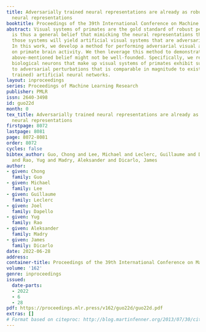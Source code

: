 ```yaml
---
title: Adversarially trained neural representations are already as robust as biological
  neural representations
booktitle: Proceedings of the 39th International Conference on Machine Learning
abstract: Visual systems of primates are the gold standard of robust perception. There
  is thus a general belief that mimicking the neural representations that underlie
  those systems will yield artificial visual systems that are adversarially robust.
  In this work, we develop a method for performing adversarial visual attacks directly
  on primate brain activity. We then leverage this method to demonstrate that the
  above-mentioned belief might not be well-founded. Specifically, we report that the
  biological neurons that make up visual systems of primates exhibit susceptibility
  to adversarial perturbations that is comparable in magnitude to existing (robustly
  trained) artificial neural networks.
layout: inproceedings
series: Proceedings of Machine Learning Research
publisher: PMLR
issn: 2640-3498
id: guo22d
month: 0
tex_title: Adversarially trained neural representations are already as robust as biological
  neural representations
firstpage: 8072
lastpage: 8081
page: 8072-8081
order: 8072
cycles: false
bibtex_author: Guo, Chong and Lee, Michael and Leclerc, Guillaume and Dapello, Joel
  and Rao, Yug and Madry, Aleksander and Dicarlo, James
author:
- given: Chong
  family: Guo
- given: Michael
  family: Lee
- given: Guillaume
  family: Leclerc
- given: Joel
  family: Dapello
- given: Yug
  family: Rao
- given: Aleksander
  family: Madry
- given: James
  family: Dicarlo
date: 2022-06-28
address:
container-title: Proceedings of the 39th International Conference on Machine Learning
volume: '162'
genre: inproceedings
issued:
  date-parts:
  - 2022
  - 6
  - 28
pdf: https://proceedings.mlr.press/v162/guo22d/guo22d.pdf
extras: []
# Format based on citeproc: http://blog.martinfenner.org/2013/07/30/citeproc-yaml-for-bibliographies/
---
```

